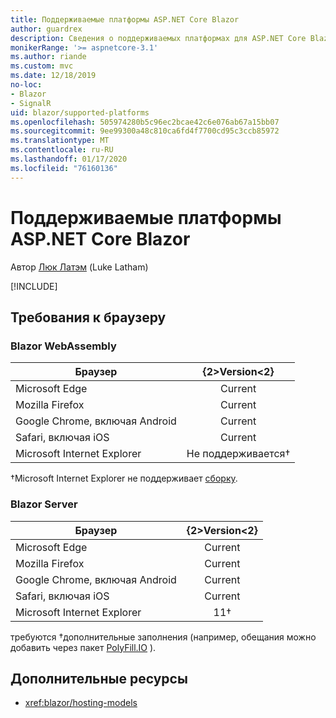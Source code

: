 ```yaml
---
title: Поддерживаемые платформы ASP.NET Core Blazor
author: guardrex
description: Сведения о поддерживаемых платформах для ASP.NET Core Blazor.
monikerRange: '>= aspnetcore-3.1'
ms.author: riande
ms.custom: mvc
ms.date: 12/18/2019
no-loc:
- Blazor
- SignalR
uid: blazor/supported-platforms
ms.openlocfilehash: 505974280b5c96ec2bcae42c6e076ab67a15bb07
ms.sourcegitcommit: 9ee99300a48c810ca6fd4f7700cd95c3ccb85972
ms.translationtype: MT
ms.contentlocale: ru-RU
ms.lasthandoff: 01/17/2020
ms.locfileid: "76160136"
---
```

# <a name="aspnet-core-opno-locblazor-supported-platforms"></a>Поддерживаемые платформы ASP.NET Core Blazor

Автор [Люк Латэм](https://github.com/guardrex) (Luke Latham)

[!INCLUDE[](~/includes/blazorwasm-preview-notice.md)]

## <a name="browser-requirements"></a>Требования к браузеру

### <a name="opno-locblazor-webassembly"></a>Blazor WebAssembly

| Браузер                          | {2&gt;Version&lt;2}               |
| -------------------------------- | :-------------------: |
| Microsoft Edge                   | Current               |
| Mozilla Firefox                  | Current               |
| Google Chrome, включая Android | Current               |
| Safari, включая iOS            | Current               |
| Microsoft Internet Explorer      | Не поддерживается&dagger; |

&dagger;Microsoft Internet Explorer не поддерживает [сборку](https://webassembly.org).

### <a name="opno-locblazor-server"></a>Blazor Server

| Браузер                          | {2&gt;Version&lt;2}    |
| -------------------------------- | :--------: |
| Microsoft Edge                   | Current    |
| Mozilla Firefox                  | Current    |
| Google Chrome, включая Android | Current    |
| Safari, включая iOS            | Current    |
| Microsoft Internet Explorer      | 11&dagger; |

требуются &dagger;дополнительные заполнения (например, обещания можно добавить через пакет [PolyFill.IO](https://polyfill.io/v3/) ).

## <a name="additional-resources"></a>Дополнительные ресурсы

* <xref:blazor/hosting-models>
